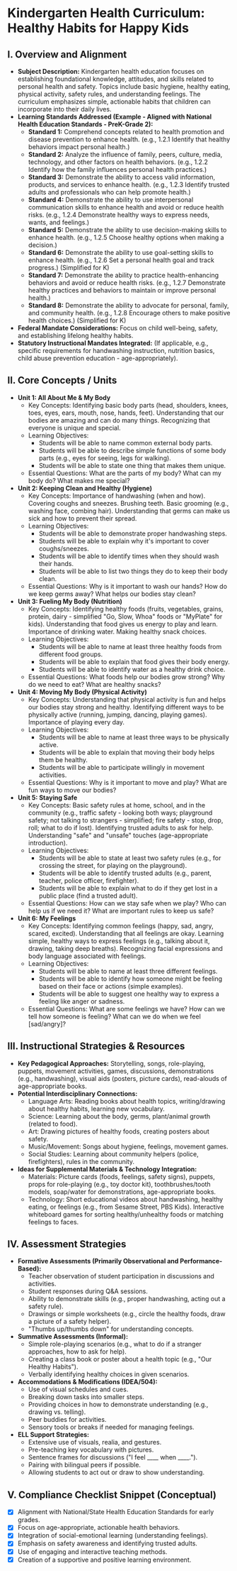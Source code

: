 # Kindergarten Health Curriculum: Healthy Habits for Happy Kids

## I. Overview and Alignment
*   **Subject Description:** Kindergarten health education focuses on establishing foundational knowledge, attitudes, and skills related to personal health and safety. Topics include basic hygiene, healthy eating, physical activity, safety rules, and understanding feelings. The curriculum emphasizes simple, actionable habits that children can incorporate into their daily lives.
*   **Learning Standards Addressed (Example - Aligned with National Health Education Standards - PreK-Grade 2):**
    *   **Standard 1:** Comprehend concepts related to health promotion and disease prevention to enhance health. (e.g., 1.2.1 Identify that healthy behaviors impact personal health.)
    *   **Standard 2:** Analyze the influence of family, peers, culture, media, technology, and other factors on health behaviors. (e.g., 1.2.2 Identify how the family influences personal health practices.)
    *   **Standard 3:** Demonstrate the ability to access valid information, products, and services to enhance health. (e.g., 1.2.3 Identify trusted adults and professionals who can help promote health.)
    *   **Standard 4:** Demonstrate the ability to use interpersonal communication skills to enhance health and avoid or reduce health risks. (e.g., 1.2.4 Demonstrate healthy ways to express needs, wants, and feelings.)
    *   **Standard 5:** Demonstrate the ability to use decision-making skills to enhance health. (e.g., 1.2.5 Choose healthy options when making a decision.)
    *   **Standard 6:** Demonstrate the ability to use goal-setting skills to enhance health. (e.g., 1.2.6 Set a personal health goal and track progress.) (Simplified for K)
    *   **Standard 7:** Demonstrate the ability to practice health-enhancing behaviors and avoid or reduce health risks. (e.g., 1.2.7 Demonstrate healthy practices and behaviors to maintain or improve personal health.)
    *   **Standard 8:** Demonstrate the ability to advocate for personal, family, and community health. (e.g., 1.2.8 Encourage others to make positive health choices.) (Simplified for K)
*   **Federal Mandate Considerations:** Focus on child well-being, safety, and establishing lifelong healthy habits.
*   **Statutory Instructional Mandates Integrated:** (If applicable, e.g., specific requirements for handwashing instruction, nutrition basics, child abuse prevention education - age-appropriately).

## II. Core Concepts / Units

*   **Unit 1: All About Me & My Body**
    *   Key Concepts: Identifying basic body parts (head, shoulders, knees, toes, eyes, ears, mouth, nose, hands, feet). Understanding that our bodies are amazing and can do many things. Recognizing that everyone is unique and special.
    *   Learning Objectives:
        *   Students will be able to name common external body parts.
        *   Students will be able to describe simple functions of some body parts (e.g., eyes for seeing, legs for walking).
        *   Students will be able to state one thing that makes them unique.
    *   Essential Questions: What are the parts of my body? What can my body do? What makes me special?
*   **Unit 2: Keeping Clean and Healthy (Hygiene)**
    *   Key Concepts: Importance of handwashing (when and how). Covering coughs and sneezes. Brushing teeth. Basic grooming (e.g., washing face, combing hair). Understanding that germs can make us sick and how to prevent their spread.
    *   Learning Objectives:
        *   Students will be able to demonstrate proper handwashing steps.
        *   Students will be able to explain why it's important to cover coughs/sneezes.
        *   Students will be able to identify times when they should wash their hands.
        *   Students will be able to list two things they do to keep their body clean.
    *   Essential Questions: Why is it important to wash our hands? How do we keep germs away? What helps our bodies stay clean?
*   **Unit 3: Fueling My Body (Nutrition)**
    *   Key Concepts: Identifying healthy foods (fruits, vegetables, grains, protein, dairy - simplified "Go, Slow, Whoa" foods or "MyPlate" for kids). Understanding that food gives us energy to play and learn. Importance of drinking water. Making healthy snack choices.
    *   Learning Objectives:
        *   Students will be able to name at least three healthy foods from different food groups.
        *   Students will be able to explain that food gives their body energy.
        *   Students will be able to identify water as a healthy drink choice.
    *   Essential Questions: What foods help our bodies grow strong? Why do we need to eat? What are healthy snacks?
*   **Unit 4: Moving My Body (Physical Activity)**
    *   Key Concepts: Understanding that physical activity is fun and helps our bodies stay strong and healthy. Identifying different ways to be physically active (running, jumping, dancing, playing games). Importance of playing every day.
    *   Learning Objectives:
        *   Students will be able to name at least three ways to be physically active.
        *   Students will be able to explain that moving their body helps them be healthy.
        *   Students will be able to participate willingly in movement activities.
    *   Essential Questions: Why is it important to move and play? What are fun ways to move our bodies?
*   **Unit 5: Staying Safe**
    *   Key Concepts: Basic safety rules at home, school, and in the community (e.g., traffic safety - looking both ways; playground safety; not talking to strangers - simplified; fire safety - stop, drop, roll; what to do if lost). Identifying trusted adults to ask for help. Understanding "safe" and "unsafe" touches (age-appropriate introduction).
    *   Learning Objectives:
        *   Students will be able to state at least two safety rules (e.g., for crossing the street, for playing on the playground).
        *   Students will be able to identify trusted adults (e.g., parent, teacher, police officer, firefighter).
        *   Students will be able to explain what to do if they get lost in a public place (find a trusted adult).
    *   Essential Questions: How can we stay safe when we play? Who can help us if we need it? What are important rules to keep us safe?
*   **Unit 6: My Feelings**
    *   Key Concepts: Identifying common feelings (happy, sad, angry, scared, excited). Understanding that all feelings are okay. Learning simple, healthy ways to express feelings (e.g., talking about it, drawing, taking deep breaths). Recognizing facial expressions and body language associated with feelings.
    *   Learning Objectives:
        *   Students will be able to name at least three different feelings.
        *   Students will be able to identify how someone might be feeling based on their face or actions (simple examples).
        *   Students will be able to suggest one healthy way to express a feeling like anger or sadness.
    *   Essential Questions: What are some feelings we have? How can we tell how someone is feeling? What can we do when we feel [sad/angry]?

## III. Instructional Strategies & Resources
*   **Key Pedagogical Approaches:** Storytelling, songs, role-playing, puppets, movement activities, games, discussions, demonstrations (e.g., handwashing), visual aids (posters, picture cards), read-alouds of age-appropriate books.
*   **Potential Interdisciplinary Connections:**
    *   Language Arts: Reading books about health topics, writing/drawing about healthy habits, learning new vocabulary.
    *   Science: Learning about the body, germs, plant/animal growth (related to food).
    *   Art: Drawing pictures of healthy foods, creating posters about safety.
    *   Music/Movement: Songs about hygiene, feelings, movement games.
    *   Social Studies: Learning about community helpers (police, firefighters), rules in the community.
*   **Ideas for Supplemental Materials & Technology Integration:**
    *   Materials: Picture cards (foods, feelings, safety signs), puppets, props for role-playing (e.g., toy doctor kit), toothbrushes/tooth models, soap/water for demonstrations, age-appropriate books.
    *   Technology: Short educational videos about handwashing, healthy eating, or feelings (e.g., from Sesame Street, PBS Kids). Interactive whiteboard games for sorting healthy/unhealthy foods or matching feelings to faces.

## IV. Assessment Strategies
*   **Formative Assessments (Primarily Observational and Performance-Based):**
    *   Teacher observation of student participation in discussions and activities.
    *   Student responses during Q&A sessions.
    *   Ability to demonstrate skills (e.g., proper handwashing, acting out a safety rule).
    *   Drawings or simple worksheets (e.g., circle the healthy foods, draw a picture of a safety helper).
    *   "Thumbs up/thumbs down" for understanding concepts.
*   **Summative Assessments (Informal):**
    *   Simple role-playing scenarios (e.g., what to do if a stranger approaches, how to ask for help).
    *   Creating a class book or poster about a health topic (e.g., "Our Healthy Habits").
    *   Verbally identifying healthy choices in given scenarios.
*   **Accommodations & Modifications (IDEA/504):**
    *   Use of visual schedules and cues.
    *   Breaking down tasks into smaller steps.
    *   Providing choices in how to demonstrate understanding (e.g., drawing vs. telling).
    *   Peer buddies for activities.
    *   Sensory tools or breaks if needed for managing feelings.
*   **ELL Support Strategies:**
    *   Extensive use of visuals, realia, and gestures.
    *   Pre-teaching key vocabulary with pictures.
    *   Sentence frames for discussions ("I feel ____ when ____.").
    *   Pairing with bilingual peers if possible.
    *   Allowing students to act out or draw to show understanding.

## V. Compliance Checklist Snippet (Conceptual)
*   [X] Alignment with National/State Health Education Standards for early grades.
*   [X] Focus on age-appropriate, actionable health behaviors.
*   [X] Integration of social-emotional learning (understanding feelings).
*   [X] Emphasis on safety awareness and identifying trusted adults.
*   [X] Use of engaging and interactive teaching methods.
*   [X] Creation of a supportive and positive learning environment.
